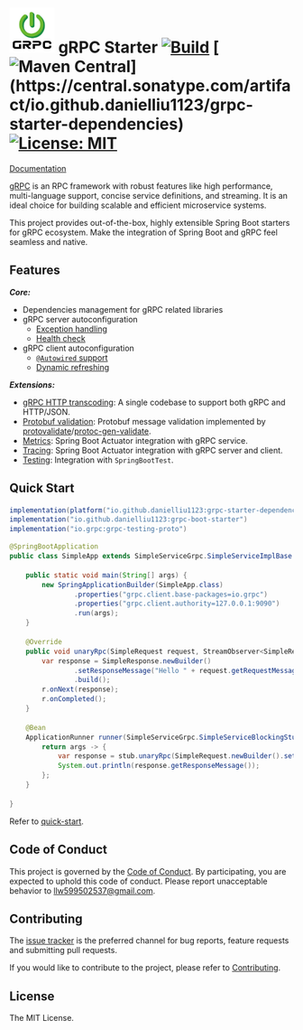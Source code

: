 # <img src="website/static/img/logo.png" width="80" height="80"> gRPC Starter [![Build](https://img.shields.io/github/actions/workflow/status/DanielLiu1123/grpc-starter/build.yml?branch=main)](https://github.com/DanielLiu1123/grpc-starter/actions) [![Maven Central](https://img.shields.io/maven-central/v/io.github.danielliu1123/grpc-starter-dependencies?versionPrefix=3.)](https://central.sonatype.com/artifact/io.github.danielliu1123/grpc-starter-dependencies) [![License: MIT](https://img.shields.io/badge/License-MIT-yellow.svg)](https://opensource.org/licenses/MIT)

[Documentation](https://danielliu1123.github.io/grpc-starter/)

[gRPC](https://grpc.io/) is an RPC framework with robust features like high performance, 
multi-language support, concise service definitions, and streaming. 
It is an ideal choice for building scalable and efficient microservice systems.

This project provides out-of-the-box, highly extensible Spring Boot starters for gRPC ecosystem.
Make the integration of Spring Boot and gRPC feel seamless and native.

## Features

***Core:***

- Dependencies management for gRPC related libraries
- gRPC server autoconfiguration
    - [Exception handling](https://danielliu1123.github.io/grpc-starter/docs/server/exception-handing)
    - [Health check](https://danielliu1123.github.io/grpc-starter/docs/server/autoconfiguration#health)
- gRPC client autoconfiguration
    - [`@Autowired` support](https://danielliu1123.github.io/grpc-starter/docs/client/autoconfiguration#inject-client)
    - [Dynamic refreshing](https://danielliu1123.github.io/grpc-starter/docs/client/dynamic-refresh)

***Extensions:***

- [gRPC HTTP transcoding](https://danielliu1123.github.io/grpc-starter/docs/extensions/grpc-http-transcoding): A single codebase to support both gRPC and HTTP/JSON.
- [Protobuf validation](https://danielliu1123.github.io/grpc-starter/docs/extensions/protobuf-validation): Protobuf message validation implemented by [protovalidate](https://github.com/bufbuild/protovalidate-java)/[protoc-gen-validate](https://github.com/bufbuild/protoc-gen-validate).
- [Metrics](https://danielliu1123.github.io/grpc-starter/docs/extensions/metrics): Spring Boot Actuator integration with gRPC service.
- [Tracing](https://danielliu1123.github.io/grpc-starter/docs/extensions/tracing): Spring Boot Actuator integration with gRPC server and client.
- [Testing](https://danielliu1123.github.io/grpc-starter/docs/extensions/test): Integration with `SpringBootTest`.

## Quick Start

```groovy
implementation(platform("io.github.danielliu1123:grpc-starter-dependencies:3.3.2"))
implementation("io.github.danielliu1123:grpc-boot-starter")
implementation("io.grpc:grpc-testing-proto")
```

```java
@SpringBootApplication
public class SimpleApp extends SimpleServiceGrpc.SimpleServiceImplBase {

    public static void main(String[] args) {
        new SpringApplicationBuilder(SimpleApp.class)
                .properties("grpc.client.base-packages=io.grpc")
                .properties("grpc.client.authority=127.0.0.1:9090")
                .run(args);
    }

    @Override
    public void unaryRpc(SimpleRequest request, StreamObserver<SimpleResponse> r) {
        var response = SimpleResponse.newBuilder()
                .setResponseMessage("Hello " + request.getRequestMessage())
                .build();
        r.onNext(response);
        r.onCompleted();
    }

    @Bean
    ApplicationRunner runner(SimpleServiceGrpc.SimpleServiceBlockingStub stub) {
        return args -> {
            var response = stub.unaryRpc(SimpleRequest.newBuilder().setRequestMessage("World!").build());
            System.out.println(response.getResponseMessage());
        };
    }

}
```

Refer to [quick-start](examples/quick-start).

## Code of Conduct

This project is governed by the [Code of Conduct](./CODE_OF_CONDUCT.md).
By participating, you are expected to uphold this code of conduct.
Please report unacceptable behavior to llw599502537@gmail.com.

## Contributing

The [issue tracker](https://github.com/DanielLiu1123/grpc-starter/issues) is the preferred channel for bug reports,
feature requests and submitting pull requests.

If you would like to contribute to the project, please refer to [Contributing](./CONTRIBUTING.md).

## License

The MIT License.
